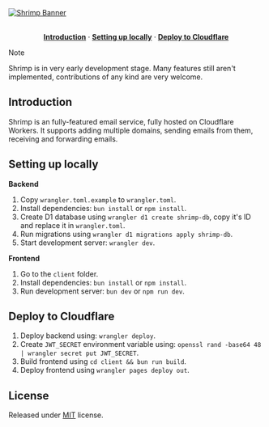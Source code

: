 <a href="https://github.com/filipkania/shrimp">
  <img alt="Shrimp Banner" src="https://github.com/filipkania/shrimp/assets/36205125/499fb140-7043-4ae4-932a-df477cbe04a3">
</a>
<br />
<br />
<p align="center">
  <a href="#introduction"><strong>Introduction</strong></a> ·
  <a href="#setting-up-locally"><strong>Setting up locally</strong></a> ·
  <a href="#deploy-to-cloudflare"><strong>Deploy to Cloudflare</strong></a>
</p>

> [!NOTE]
> Shrimp is in very early development stage. Many features still aren't implemented, contributions of any kind are very welcome.

## Introduction

Shrimp is an fully-featured email service, fully hosted on Cloudflare Workers. It supports adding multiple domains, sending emails from them, receiving and forwarding emails.

## Setting up locally

**Backend**
1. Copy `wrangler.toml.example` to `wrangler.toml`.
2. Install dependencies: `bun install` or `npm install`.
3. Create D1 database using `wrangler d1 create shrimp-db`, copy it's ID and replace it in `wrangler.toml`.
4. Run migrations using `wrangler d1 migrations apply shrimp-db`.
5. Start development server: `wrangler dev`.

**Frontend**
1. Go to the `client` folder.
2. Install dependencies: `bun install` or `npm install`.
3. Run development server: `bun dev` or `npm run dev`.

## Deploy to Cloudflare

1. Deploy backend using: `wrangler deploy`.
2. Create `JWT_SECRET` environment variable using: `openssl rand -base64 48 | wrangler secret put JWT_SECRET`.
3. Build frontend using `cd client && bun run build`.
4. Deploy frontend using `wrangler pages deploy out`.

## License

Released under [MIT](/LICENSE) license.
